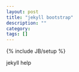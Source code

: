 ```yaml
---
layout: post
title: "jekyll bootstrap"
description: ""
category: 
tags: []
---
```

{% include JB/setup %}

jekyll help
